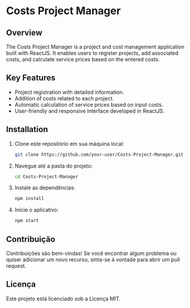 # Costs Project Manager

## Overview

The Costs Project Manager is a project and cost management application built with ReactJS. It enables users to register projects, add associated costs, and calculate service prices based on the entered costs.

## Key Features

- Project registration with detailed information.
- Addition of costs related to each project.
- Automatic calculation of service prices based on input costs.
- User-friendly and responsive interface developed in ReactJS.

## Installation

1. Clone este repositório em sua máquina local:

   ```bash
   git clone https://github.com/your-user/Costs-Project-Manager.git
   ```

2. Navegue até a pasta do projeto:
   ```bash
   cd Costs-Project-Manager
   ```
3. Instale as dependências:
   ```bash
   npm install
   ```
4. Inicie o aplicativo:
   ```bash
   npm start
   ```

## Contribuição

Contribuições são bem-vindas! Se você encontrar algum problema ou quiser adicionar um novo recurso, sinta-se à vontade para abrir um pull request.

## Licença

Este projeto está licenciado sob a Licença MIT.
